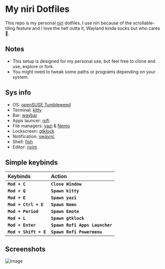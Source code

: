 # My niri Dotfiles

This repo is my personal [niri](https://github.com/YaLTeR/niri) dotfiles. I use niri because of the scrollable-tiling feature and I love the hell outta it, Wayland kinda sucks but who cares 🤷.

## Notes

- This setup is designed for my personal use, but feel free to clone and use, explore or fork.
- You might need to tweak some paths or programs depending on your system.

## Sys info
- OS: [openSUSE Tumbleweed](https://www.opensuse.org/)
- Terminal: [kitty](https://github.com/kovidgoyal/kitty)
- Bar: [waybar](https://github.com/Alexays/Waybar)
- Apps launcer: [rofi](https://github.com/davatorium/rofi)
- File managers: [yazi](https://github.com/sxyazi/yazi) & [Nemo](https://github.com/linuxmint/nemo)
- Lockscreen: [gtklock](https://github.com/jovanlanik/gtklock)
- Notification: [swaync](https://github.com/ErikReider/SwayNotificationCenter)
- Shell: [fish](https://fishshell.com/)
- Editor: [nvim](https://neovim.io/)

## Simple keybinds
|**Keybinds**|**Action**|
|:-|:-|
|**`Mod + C`**|**`Close Window`**|
|**`Mod + Q`**|**`Spawn kitty`**|
|**`Mod + E`**|**`Spawn yazi`**|
|**`Mod + Ctrl + E`**|**`Spawn Nemo`**|
|**`Mod + Period`**|**`Spawn Emote`**|
|**`Mod + L`**|**`Spawn gtklock`**|
|**`Mod + Enter`**|**`Spawn Rofi Apps Launcher`**|
|**`Mod + Shift + E`**|**`Spawn Rofi Powermenu`**|

## Screenshots
![image](https://github.com/user-attachments/assets/fa04918e-5cbe-41f1-8096-9a5b24ddbb70)
